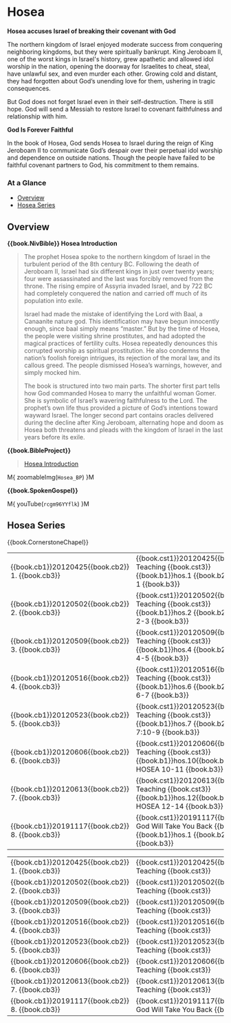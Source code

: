 # Hosea

**Hosea accuses Israel of breaking their covenant with God**

The northern kingdom of Israel enjoyed moderate success from
conquering neighboring kingdoms, but they were spiritually
bankrupt. King Jeroboam II, one of the worst kings in Israel's
history, grew apathetic and allowed idol worship in the nation,
opening the doorway for Israelites to cheat, steal, have unlawful sex,
and even murder each other. Growing cold and distant, they had
forgotten about God’s unending love for them, ushering in tragic
consequences.

But God does not forget Israel even in their self-destruction. There
is still hope. God will send a Messiah to restore Israel to covenant
faithfulness and relationship with him.

**God Is Forever Faithful**

In the book of Hosea, God sends Hosea to Israel during the reign of
King Jeroboam II to communicate God’s despair over their perpetual
idol worship and dependence on outside nations. Though the people have
failed to be faithful covenant partners to God, his commitment to them
remains.

### At a Glance

- [Overview](#overview)
- [Hosea Series](#hosea-series)


## Overview


**{{book.NivBible}} Hosea Introduction**

> The prophet Hosea spoke to the northern kingdom of Israel in the
> turbulent period of the 8th century BC. Following the death of Jeroboam
> II, Israel had six different kings in just over twenty years; four
> were assassinated and the last was forcibly removed from the
> throne. The rising empire of Assyria invaded Israel, and by 722 BC had
> completely conquered the nation and carried off much of its population
> into exile.
> 
> Israel had made the mistake of identifying the Lord with Baal, a
> Canaanite nature god. This identification may have begun innocently
> enough, since baal simply means “master.” But by the time of Hosea, the
> people were visiting shrine prostitutes, and had adopted the magical
> practices of fertility cults. Hosea repeatedly denounces this
> corrupted worship as spiritual prostitution. He also condemns the
> nation’s foolish foreign intrigues, its rejection of the moral law,
> and its callous greed. The people dismissed Hosea’s warnings, however,
> and simply mocked him.
> 
> The book is structured into two main parts. The shorter first part
> tells how God commanded Hosea to marry the unfaithful woman Gomer. She
> is symbolic of Israel’s wavering faithfulness to the Lord. The
> prophet’s own life thus provided a picture of God’s intentions toward
> wayward Israel. The longer second part contains oracles delivered
> during the decline after King Jeroboam, alternating hope and doom as
> Hosea both threatens and pleads with the kingdom of Israel in the last
> years before its exile.



**{{book.BibleProject}}**

> [Hosea Introduction](https://bibleproject.com/explore/video/hosea/)

M{ zoomableImg(`Hosea_BP`) }M


**{{book.SpokenGospel}}**

M{ youTube(`rcgm96YYflk`) }M




## Hosea Series

{{book.CornerstoneChapel}}

<!-- MASTER: vertical layout for "cell phone" responsive show/hide -->
<div class="phone">
<table>

<tr><td> {{book.cb1}}20120425{{book.cb2}} 1. {{book.cb3}} </td><td> {{book.cst1}}20120425{{book.cst2}} Teaching               {{book.cst3}} <br/> {{book.b1}}hos.1 {{book.b2}} HOSEA 1      {{book.b3}} </td><td> 04/25/2012 <br/>                                        </td>
<tr><td> {{book.cb1}}20120502{{book.cb2}} 2. {{book.cb3}} </td><td> {{book.cst1}}20120502{{book.cst2}} Teaching               {{book.cst3}} <br/> {{book.b1}}hos.2 {{book.b2}} HOSEA 2-3    {{book.b3}} </td><td> 05/02/2012 <br/>                                        </td>
<tr><td> {{book.cb1}}20120509{{book.cb2}} 3. {{book.cb3}} </td><td> {{book.cst1}}20120509{{book.cst2}} Teaching               {{book.cst3}} <br/> {{book.b1}}hos.4 {{book.b2}} HOSEA 4-5    {{book.b3}} </td><td> 05/09/2012 <br/>                                        </td>
<tr><td> {{book.cb1}}20120516{{book.cb2}} 4. {{book.cb3}} </td><td> {{book.cst1}}20120516{{book.cst2}} Teaching               {{book.cst3}} <br/> {{book.b1}}hos.6 {{book.b2}} HOSEA 6-7    {{book.b3}} </td><td> 05/16/2012 <br/>                                        </td>
<tr><td> {{book.cb1}}20120523{{book.cb2}} 5. {{book.cb3}} </td><td> {{book.cst1}}20120523{{book.cst2}} Teaching               {{book.cst3}} <br/> {{book.b1}}hos.7 {{book.b2}} HOSEA 7:10-9 {{book.b3}} </td><td> 05/23/2012 <br/>                                        </td>
<tr><td> {{book.cb1}}20120606{{book.cb2}} 6. {{book.cb3}} </td><td> {{book.cst1}}20120606{{book.cst2}} Teaching               {{book.cst3}} <br/> {{book.b1}}hos.10{{book.b2}} HOSEA 10-11  {{book.b3}} </td><td> 06/06/2012 <br/>                                        </td>
<tr><td> {{book.cb1}}20120613{{book.cb2}} 7. {{book.cb3}} </td><td> {{book.cst1}}20120613{{book.cst2}} Teaching               {{book.cst3}} <br/> {{book.b1}}hos.12{{book.b2}} HOSEA 12-14  {{book.b3}} </td><td> 06/13/2012 <br/>                                        </td>
<tr><td> {{book.cb1}}20191117{{book.cb2}} 8. {{book.cb3}} </td><td> {{book.cst1}}20191117{{book.cst2}} God Will Take You Back {{book.cst3}} <br/> {{book.b1}}hos.1 {{book.b2}} HOSEA        {{book.b3}} </td><td> 11/17/2019 <br/> {{book.csg1}}20191117.pdf{{book.csg2}} </td>

</table>
</div>

<!-- COPY: horizontal layout for "desktop/tablet" responsive show/hide (simply add 2 columns to header and replace TWO FROM <br/> TO </td><td> -->
<div class="desktop">
<table>

<tr><td> {{book.cb1}}20120425{{book.cb2}} 1. {{book.cb3}} </td><td> {{book.cst1}}20120425{{book.cst2}} Teaching               {{book.cst3}} </td><td> {{book.b1}}hos.1 {{book.b2}} HOSEA 1      {{book.b3}} </td><td> 04/25/2012 </td><td>                                        </td>
<tr><td> {{book.cb1}}20120502{{book.cb2}} 2. {{book.cb3}} </td><td> {{book.cst1}}20120502{{book.cst2}} Teaching               {{book.cst3}} </td><td> {{book.b1}}hos.2 {{book.b2}} HOSEA 2-3    {{book.b3}} </td><td> 05/02/2012 </td><td>                                        </td>
<tr><td> {{book.cb1}}20120509{{book.cb2}} 3. {{book.cb3}} </td><td> {{book.cst1}}20120509{{book.cst2}} Teaching               {{book.cst3}} </td><td> {{book.b1}}hos.4 {{book.b2}} HOSEA 4-5    {{book.b3}} </td><td> 05/09/2012 </td><td>                                        </td>
<tr><td> {{book.cb1}}20120516{{book.cb2}} 4. {{book.cb3}} </td><td> {{book.cst1}}20120516{{book.cst2}} Teaching               {{book.cst3}} </td><td> {{book.b1}}hos.6 {{book.b2}} HOSEA 6-7    {{book.b3}} </td><td> 05/16/2012 </td><td>                                        </td>
<tr><td> {{book.cb1}}20120523{{book.cb2}} 5. {{book.cb3}} </td><td> {{book.cst1}}20120523{{book.cst2}} Teaching               {{book.cst3}} </td><td> {{book.b1}}hos.7 {{book.b2}} HOSEA 7:10-9 {{book.b3}} </td><td> 05/23/2012 </td><td>                                        </td>
<tr><td> {{book.cb1}}20120606{{book.cb2}} 6. {{book.cb3}} </td><td> {{book.cst1}}20120606{{book.cst2}} Teaching               {{book.cst3}} </td><td> {{book.b1}}hos.10{{book.b2}} HOSEA 10-11  {{book.b3}} </td><td> 06/06/2012 </td><td>                                        </td>
<tr><td> {{book.cb1}}20120613{{book.cb2}} 7. {{book.cb3}} </td><td> {{book.cst1}}20120613{{book.cst2}} Teaching               {{book.cst3}} </td><td> {{book.b1}}hos.12{{book.b2}} HOSEA 12-14  {{book.b3}} </td><td> 06/13/2012 </td><td>                                        </td>
<tr><td> {{book.cb1}}20191117{{book.cb2}} 8. {{book.cb3}} </td><td> {{book.cst1}}20191117{{book.cst2}} God Will Take You Back {{book.cst3}} </td><td> {{book.b1}}hos.1 {{book.b2}} HOSEA        {{book.b3}} </td><td> 11/17/2019 </td><td> {{book.csg1}}20191117.pdf{{book.csg2}} </td>

</table>
</div>

